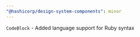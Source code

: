 ```yaml
---
"@hashicorp/design-system-components": minor
---
```


`CodeBlock` - Added language support for Ruby syntax
